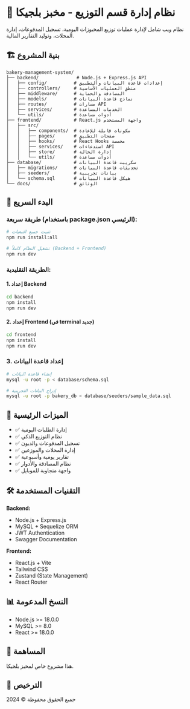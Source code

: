 # 🥖 نظام إدارة قسم التوزيع - مخبز بلجيكا

نظام ويب شامل لإدارة عمليات توزيع المخبوزات اليومية، تسجيل المدفوعات، إدارة المحلات، وتوليد التقارير المالية.

## 🏗️ بنية المشروع

```
bakery-management-system/
├── backend/              # Node.js + Express.js API
│   ├── config/          # إعدادات قاعدة البيانات والتطبيق
│   ├── controllers/     # منطق العمليات الأساسية
│   ├── middleware/      # المصادقة والحماية
│   ├── models/          # نماذج قاعدة البيانات
│   ├── routes/          # مسارات API
│   ├── services/        # الخدمات المساعدة
│   └── utils/           # أدوات مساعدة
├── frontend/            # React.js واجهة المستخدم
│   ├── src/
│   │   ├── components/  # مكونات قابلة للإعادة
│   │   ├── pages/       # صفحات التطبيق
│   │   ├── hooks/       # React Hooks مخصصة
│   │   ├── services/    # استدعاءات API
│   │   ├── store/       # إدارة الحالة
│   │   └── utils/       # أدوات مساعدة
├── database/            # سكريبت قاعدة البيانات
│   ├── migrations/      # تحديثات قاعدة البيانات
│   ├── seeders/         # بيانات تجريبية
│   └── schema.sql       # هيكل قاعدة البيانات
└── docs/                # الوثائق

```

## 🚀 البدء السريع

### طريقة سريعة (باستخدام package.json الرئيسي):

```bash
# تثبيت جميع التبعيات
npm run install:all

# تشغيل النظام كاملاً (Backend + Frontend)
npm run dev
```

### الطريقة التقليدية:

#### 1. إعداد Backend

```bash
cd backend
npm install
npm run dev
```

#### 2. إعداد Frontend (في terminal جديد)

```bash
cd frontend
npm install
npm run dev
```

### 3. إعداد قاعدة البيانات

```bash
# إنشاء قاعدة البيانات
mysql -u root -p < database/schema.sql

# إدراج البيانات التجريبية
mysql -u root -p bakery_db < database/seeders/sample_data.sql
```

## 🎯 الميزات الرئيسية

- ✅ إدارة الطلبات اليومية
- ✅ نظام التوزيع الذكي
- ✅ تسجيل المدفوعات والديون
- ✅ إدارة المحلات والموزعين
- ✅ تقارير يومية وأسبوعية
- ✅ نظام المصادقة والأدوار
- ✅ واجهة متجاوبة للموبايل

## 🛠️ التقنيات المستخدمة

**Backend:**

- Node.js + Express.js
- MySQL + Sequelize ORM
- JWT Authentication
- Swagger Documentation

**Frontend:**

- React.js + Vite
- Tailwind CSS
- Zustand (State Management)
- React Router

## 📊 النسخ المدعومة

- Node.js >= 18.0.0
- MySQL >= 8.0
- React >= 18.0.0

## 👥 المساهمة

هذا مشروع خاص لمخبز بلجيكا.

## 📄 الترخيص

جميع الحقوق محفوظة © 2024
